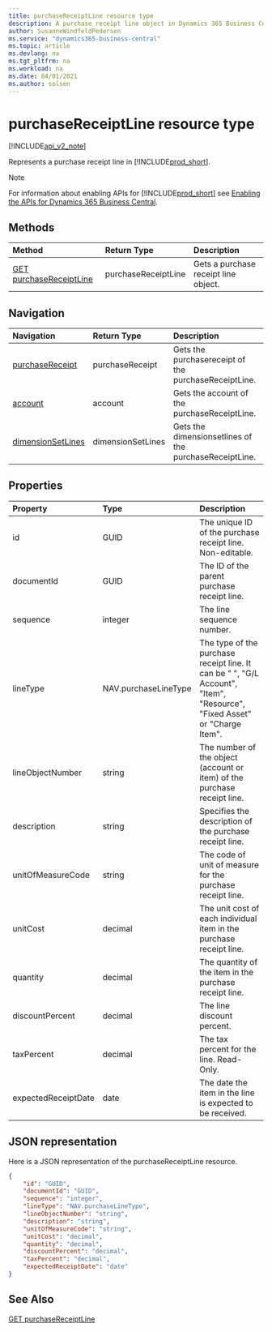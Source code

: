 ```yaml
---
title: purchaseReceiptLine resource type  
description: A purchase receipt line object in Dynamics 365 Business Central.
author: SusanneWindfeldPedersen
ms.service: "dynamics365-business-central"
ms.topic: article
ms.devlang: na
ms.tgt_pltfrm: na
ms.workload: na
ms.date: 04/01/2021
ms.author: solsen
---
```


# purchaseReceiptLine resource type

[!INCLUDE[api_v2_note](../../../includes/api_v2_note.md)]

<!-- START>DO_NOT_EDIT -->
<!-- IMPORTANT:Do not edit any of the content between here and the END>DO_NOT_EDIT. -->
Represents a purchase receipt line in [!INCLUDE[prod_short](../../../includes/prod_short.md)].

> [!NOTE]
> For information about enabling APIs for [!INCLUDE[prod_short](../../../includes/prod_short.md)] see [Enabling the APIs for Dynamics 365 Business Central](../enabling-apis-for-dynamics-nav.md).

## Methods

| Method | Return Type|Description |
|:--------------------|:-----------|:-------------------------|
|[GET purchaseReceiptLine](../api/dynamics_purchasereceiptline_get.md)|purchaseReceiptLine|Gets a purchase receipt line object.|


## Navigation

| Navigation |Return Type| Description |
|:----------|:----------|:-----------------|
|[purchaseReceipt](dynamics_purchasereceipt.md)|purchaseReceipt |Gets the purchasereceipt of the purchaseReceiptLine.|
|[account](dynamics_account.md)|account |Gets the account of the purchaseReceiptLine.|
|[dimensionSetLines](dynamics_dimensionsetline.md)|dimensionSetLines |Gets the dimensionsetlines of the purchaseReceiptLine.|

## Properties

| Property           | Type   |Description     |
|:-------------------|:-------|:---------------|
|id|GUID|The unique ID of the purchase receipt line. Non-editable.|
|documentId|GUID|The ID of the parent purchase receipt line. |
|sequence|integer|The line sequence number.|
|lineType|NAV.purchaseLineType|The type of the purchase receipt line. It can be " ", "G/L Account", "Item", "Resource", "Fixed Asset" or "Charge Item".|
|lineObjectNumber|string|The number of the object (account or item) of the purchase receipt line.|
|description|string|Specifies the description of the purchase receipt line.|
|unitOfMeasureCode|string|The code of unit of measure for the purchase receipt line.|
|unitCost|decimal|The unit cost of each individual item in the purchase receipt line.|
|quantity|decimal|The quantity of the item in the purchase receipt line.|
|discountPercent|decimal|The line discount percent.    |
|taxPercent|decimal|The tax percent for the line. Read-Only.|
|expectedReceiptDate|date|The date the item in the line is expected to be received.|

## JSON representation

Here is a JSON representation of the purchaseReceiptLine resource.


```json
{
    "id": "GUID",
    "documentId": "GUID",
    "sequence": "integer",
    "lineType": "NAV.purchaseLineType",
    "lineObjectNumber": "string",
    "description": "string",
    "unitOfMeasureCode": "string",
    "unitCost": "decimal",
    "quantity": "decimal",
    "discountPercent": "decimal",
    "taxPercent": "decimal",
    "expectedReceiptDate": "date"
}
```
<!-- IMPORTANT: END>DO_NOT_EDIT -->



## See Also
[GET purchaseReceiptLine](../api/dynamics_purchaseReceiptLine_Get.md)
